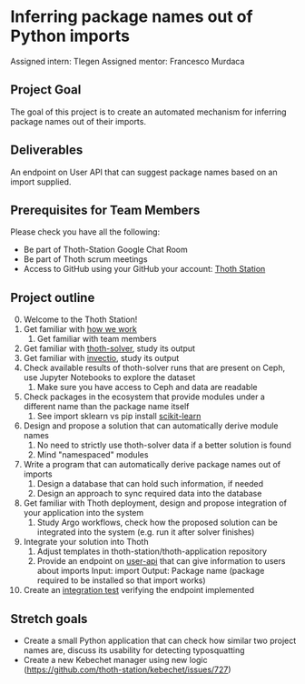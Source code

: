 # Inferring package names out of Python imports

Assigned intern: Tlegen
Assigned mentor: Francesco Murdaca

## Project Goal
The goal of this project is to create an automated mechanism for inferring package names out of their imports.

## Deliverables
An endpoint on User API that can suggest package names based on an import supplied.

## Prerequisites for Team Members

Please check you have all the following:

* Be part of Thoth-Station Google Chat Room
* Be part of Thoth scrum meetings
* Access to GitHub using your GitHub your account: [Thoth Station](https://github.com/thoth-station)

## Project outline

0. Welcome to the Thoth Station!
1. Get familiar with [how we work](https://github.com/thoth-station/core/blob/master/README.rst)
    1. Get familiar with team members
2. Get familiar with [thoth-solver](https://github.com/thoth-station/solver/), study its output
3. Get familiar with [invectio](https://github.com/thoth-station/invectio), study its output
4. Check available results of thoth-solver runs that are present on Ceph, use Jupyter Notebooks to explore the dataset
    1. Make sure you have access to Ceph and data are readable
5. Check packages in the ecosystem that provide modules under a different name than the package name itself
    1. See import sklearn vs pip install [scikit-learn](https://pypi.org/project/scikit-learn/)
6. Design and propose a solution that can automatically derive module names
    1. No need to strictly use thoth-solver data if a better solution is found
    2. Mind "namespaced" modules
7. Write a program that can automatically derive package names out of imports
    1. Design a database that can hold such information, if needed
    2. Design an approach to sync required data into the database
8. Get familiar with Thoth deployment, design and propose integration of your application into the system
    1. Study Argo workflows, check how the proposed solution can be integrated into the system (e.g. run it after solver finishes)
9. Integrate your solution into Thoth
    1. Adjust templates in thoth-station/thoth-application repository
    2. Provide an endpoint on [user-api](https://github.com/thoth-station/user-api/) that can give information to users about imports Input: import Output: Package name (package required to be installed so that import works)
10. Create an [integration test](https://github.com/thoth-station/integration-tests/) verifying the endpoint implemented

## Stretch goals

* Create a small Python application that can check how similar two project names are, discuss its usability for detecting typosquatting
* Create a new Kebechet manager using new logic (https://github.com/thoth-station/kebechet/issues/727) 